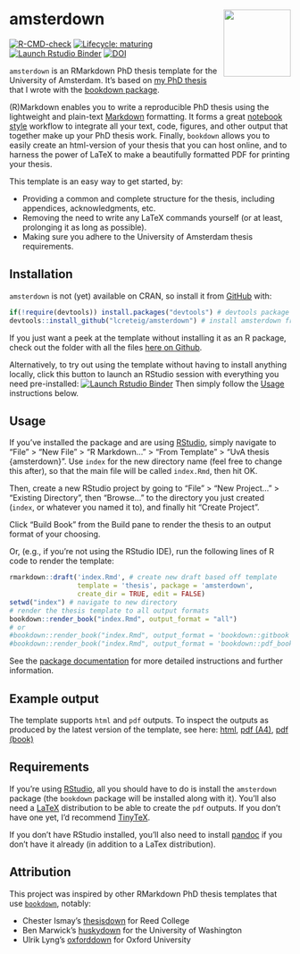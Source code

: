 
<!-- README.md is generated from README.Rmd. Please edit that file -->

# amsterdown <img src="man/figures/logo.png" align="right" width="120" />

<!-- badges: start -->

[![R-CMD-check](https://github.com/lcreteig/amsterdown/workflows/R-CMD-check/badge.svg)](https://github.com/lcreteig/amsterdown/actions)
[![Lifecycle:
maturing](https://img.shields.io/badge/lifecycle-maturing-blue.svg)](https://www.tidyverse.org/lifecycle/#maturing)
[![Launch Rstudio
Binder](http://mybinder.org/badge_logo.svg)](https://mybinder.org/v2/gh/lcreteig/amsterdown/master?urlpath=rstudio)
[![DOI](https://zenodo.org/badge/DOI/10.5281/zenodo.3733132.svg)](https://doi.org/10.5281/zenodo.3733132)
<!-- badges: end -->

`amsterdown` is an RMarkdown PhD thesis template for the University of
Amsterdam. It’s based on [my PhD
thesis](https://github.com/lcreteig/thesis) that I wrote with the
[bookdown package](https://bookdown.org/yihui/bookdown/).

(R)Markdown enables you to write a reproducible PhD thesis using the
lightweight and plain-text
[Markdown](https://daringfireball.net/projects/markdown/) formatting. It
forms a great [notebook
style](https://en.wikipedia.org/wiki/Notebook_interface) workflow to
integrate all your text, code, figures, and other output that together
make up your PhD thesis work. Finally, `bookdown` allows you to easily
create an html-version of your thesis that you can host online, and to
harness the power of LaTeX to make a beautifully formatted PDF for
printing your thesis.

This template is an easy way to get started, by:

  - Providing a common and complete structure for the thesis, including
    appendices, acknowledgments, etc.
  - Removing the need to write any LaTeX commands yourself (or at least,
    prolonging it as long as possible).
  - Making sure you adhere to the University of Amsterdam thesis
    requirements.

## Installation

`amsterdown` is not (yet) available on CRAN, so install it from
[GitHub](https://github.com/)
with:

``` r
if(!require(devtools)) install.packages("devtools") # devtools package allows installation of packages from github
devtools::install_github("lcreteig/amsterdown") # install amsterdown from github
```

If you just want a peek at the template without installing it as an R
package, check out the folder with all the files [here on
Github](https://github.com/lcreteig/amsterdown/tree/master/inst/rmarkdown/templates/thesis/skeleton).

Alternatively, to try out using the template without having to install
anything locally, click this button to launch an RStudio session with
everything you need pre-installed: [![Launch Rstudio
Binder](http://mybinder.org/badge_logo.svg)](https://mybinder.org/v2/gh/lcreteig/amsterdown/master?urlpath=rstudio)
Then simply follow the [Usage](#usage) instructions below.

## Usage

If you’ve installed the package and are using
[RStudio](https://rstudio.com/), simply navigate to “File” \> “New File”
\> “R Markdown…” \> “From Template” \> “UvA thesis {amsterdown}”. Use
`index` for the new directory name (feel free to change this after), so
that the main file will be called `index.Rmd`, then hit OK.

Then, create a new RStudio project by going to “File” \> “New Project…”
\> “Existing Directory”, then “Browse…” to the directory you just
created (`index`, or whatever you named it to), and finally hit “Create
Project”.

Click “Build Book” from the Build pane to render the thesis to an output
format of your choosing.

Or, (e.g., if you’re not using the RStudio IDE), run the following lines
of R code to render the template:

``` r
rmarkdown::draft('index.Rmd', # create new draft based off template
                 template = 'thesis', package = 'amsterdown', 
                 create_dir = TRUE, edit = FALSE) 
setwd("index") # navigate to new directory
# render the thesis template to all output formats
bookdown::render_book("index.Rmd", output_format = "all") 
# or
#bookdown::render_book("index.Rmd", output_format = 'bookdown::gitbook') # to render to html
#bookdown::render_book("index.Rmd", output_format = 'bookdown::pdf_book') # to render to PDF
```

See the [package
documentation](https://lcreteig.github.io/amsterdown/articles/amsterdown.html)
for more detailed instructions and further information.

## Example output

The template supports `html` and `pdf` outputs. To inspect the outputs
as produced by the latest version of the template, see here:
[html](https://lcreteig.github.io/amsterdown/sample_output/index.html),
[pdf
(A4)](https://lcreteig.github.io/amsterdown/sample_output/thesis_A4.pdf),
[pdf
(book)](https://lcreteig.github.io/amsterdown/sample_output/thesis_B5.pdf)

## Requirements

If you’re using [RStudio](https://rstudio.com/), all you should have to
do is install the `amsterdown` package (the `bookdown` package will be
installed along with it). You’ll also need a
[LaTeX](https://www.latex-project.org/) distribution to be able to
create the `pdf` outputs. If you don’t have one yet, I’d recommend
[TinyTeX](https://yihui.name/tinytex/).

If you don’t have RStudio installed, you’ll also need to install
[pandoc](https://pandoc.org/) if you don’t have it already (in addition
to a LaTex distribution).

## Attribution

This project was inspired by other RMarkdown PhD thesis templates that
use [`bookdown`](https://bookdown.org/yihui/bookdown/), notably:

  - Chester Ismay’s [thesisdown](https://github.com/ismayc/thesisdown)
    for Reed College
  - Ben Marwick’s [huskydown](https://github.com/benmarwick/huskydown)
    for the University of Washington
  - Ulrik Lyng’s [oxforddown](https://github.com/ulyngs/oxforddown) for
    Oxford University
